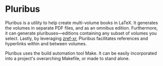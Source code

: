 # Pluribus

Pluribus is a utility to help create multi-volume books in LaTeX.
It generates the volumes in separate PDF files, and as an omnibus edition.
Furthermore, it can generate pluribuses&mdash;editions containing any subset of volumes you select.
Lastly, by leveraging [zref-xr](https://ctan.org/pkg/zref), Pluribus facilitates references and hyperlinks within and between volumes.

Pluribus uses the build automation tool Make.
It can be easily incorporated into a project's overarching Makefile, or made to stand alone.
